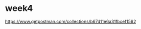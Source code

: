 # week4
https://www.getpostman.com/collections/b67d11e6a31fbcef1592
<div class="postman-run-button"
data-postman-action="collection/import"
data-postman-var-1="b67d11e6a31fbcef1592"
data-postman-param="env%5BHW2%5D=W3siZGVzY3JpcHRpb24iOnsiY29udGVudCI6IiIsInR5cGUiOiJ0ZXh0L3BsYWluIn0sInZhbHVlIjoiYWJjIiwia2V5IjoidXNlcm5hbWUiLCJlbmFibGVkIjp0cnVlfSx7ImRlc2NyaXB0aW9uIjp7ImNvbnRlbnQiOiIiLCJ0eXBlIjoidGV4dC9wbGFpbiJ9LCJ2YWx1ZSI6ImRlZiIsImtleSI6InBhc3N3b3JkIiwiZW5hYmxlZCI6dHJ1ZX0seyJkZXNjcmlwdGlvbiI6eyJjb250ZW50IjoiIiwidHlwZSI6InRleHQvcGxhaW4ifSwidmFsdWUiOiJkZWYiLCJrZXkiOiJ0b2tlbiIsImVuYWJsZWQiOnRydWV9XQ=="></div>
<script type="text/javascript">
  (function (p,o,s,t,m,a,n) {
    !p[s] && (p[s] = function () { (p[t] || (p[t] = [])).push(arguments); });
    !o.getElementById(s+t) && o.getElementsByTagName("head")[0].appendChild((
      (n = o.createElement("script")),
      (n.id = s+t), (n.async = 1), (n.src = m), n
    ));
  }(window, document, "_pm", "PostmanRunObject", "https://run.pstmn.io/button.js"));
</script>
